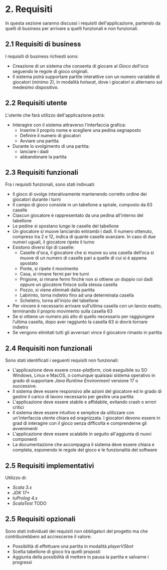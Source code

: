 # 2. Requisiti

In questa sezione saranno discussi i requisiti dell'applicazione, partendo da quelli di business per arrivare a quelli
funzionali e non funzionali.

## 2.1 Requisiti di business

I requisiti di business richiesti sono:

- Creazione di un sistema che consenta di giocare al _Gioco dell'oca_ seguendo le regole di gioco originali.
- Il sistema potrà supportare partite interattive con un numero variabile di giocatori (minimo 2), in modalità _hotseat_,
dove i giocatori si alternano sul medesimo dispositivo.

## 2.2 Requisiti utente

L'utente che farà utilizzo dell'applicazione potrà:

- Interagire con il sistema attraverso l'interfaccia grafica:
  - Inserire il proprio nome e scegliere una pedina segnaposto 
  - Definire il numero di giocatori 
  - Avviare una partita
- Durante lo svolgimento di una partita:
  - lanciare i dadi
  - abbandonare la partita

## 2.3 Requisiti funzionali

Fra i requisiti funzionali, sono stati indivuati:

- Il gioco di svolge interativamente mantenendo corretto ordine dei giocatori durante i turni
- Il campo di gioco consiste in un tabellone a spirale, composto da 63 caselle
- Ciascun giocatore è rappresentato da una pedina all'interno del tabellone
- Le pedine si spostano lungo le caselle del tabellone
- Un giocatore si muove lanciando entrambi i dadi. Il numero ottenuto, compreso tra 2 e 12, indica di quante caselle avanzare. In caso di due numeri uguali, il giocatore ripete il turno
- Esistono diversi tipi di caselle:
  - Caselle d'oca, il giocatore che si muove su una casella dell’oca si muove di un numero di caselle pari a quelle di cui si è appena spostato
  - Ponte, si ripete il movimento
  - Casa, si rimane fermi per tre turni
  - Prigione, si rimane fermi finchè non si ottiene un doppio coi dadi oppure un giocatore finisce sulla stessa casella
  - Pozzo, si viene eliminati dalla partita
  - Labirinto, torna indietro fino ad una determinata casella
  - Scheletro, torna all'inizio del tabellone
- Per vincere è necessario arrivare sull’ultima casella con un lancio esatto, terminando il proprio movimento sulla casella 63
- Se si ottiene un numero più alto di quello necessario per raggiungere l’ultima casella, dopo aver raggiunto la casella 63 si dovrà tornare indietro
- Se vengono elimitati tutti gli avversari vince il giocatore rimasto in partita

## 2.4 Requisiti non funzionali

Sono stati identificati i seguenti requisiti non funzionali:

- L'applicazione deve essere _cross-platform_, cioè eseguibile su SO Windows, Linux e MacOS, o comunque qualsiasi sistema operativo in grado di supportare _Java Runtime Environment_ versione 17 o successive.
- Il sistema deve essere responsivo alle azioni del giocatore ed in grado di gestire il carico di lavoro necessario per gestire una partita
- L'applicazione deve essere stabile e affidabile, evitando crash o errori critici
- Il sistema deve essere intuitivo e semplice da utilizzare con un'interfaccia utente chiara ed oragnizzata. I giocatori devono essere in grad di 
interagire con il gioco senza difficoltà e comprenderne gli avvenimenti
- L'applicazione deve essere scalabile in seguito all'aggiunta di nuovi componenti
- La documentazione che accompagna il sistema deve essere chiara e completa, esponendo le regole del gioco e le funzionalità del software

## 2.5 Requisiti implementativi

Utilizzo di:

- _Scala 3.x_ 
- _JDK 17+_
- _tuProlog 4.x_
- _ScalaTest_ TODO

## 2.5 Requisiti opzionali

Sono stati individuati dei requisiti non obbligatori del progetto ma che contribuirebbero ad accrescerne il valore:

- Possibilità di effettuare una partita in modalità _playerVSbot_
- Scelta tabellone di gioco tra quelli proposti
- Aggiunta della possibilità di mettere in pausa la partita e salvarne i progressi